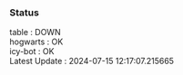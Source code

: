 ### Status


table : DOWN  
hogwarts : OK  
icy-bot : OK  
Latest Update : 2024-07-15 12:17:07.215665
